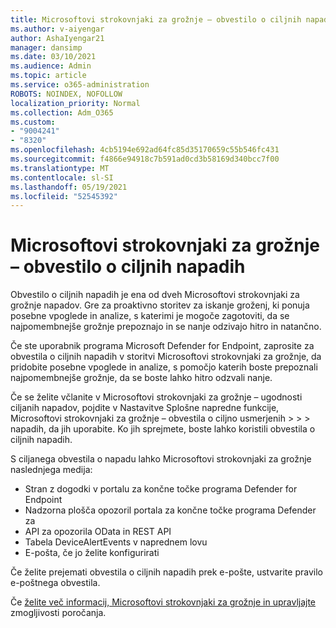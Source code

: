 ```yaml
---
title: Microsoftovi strokovnjaki za grožnje – obvestilo o ciljnih napadih
ms.author: v-aiyengar
author: AshaIyengar21
manager: dansimp
ms.date: 03/10/2021
ms.audience: Admin
ms.topic: article
ms.service: o365-administration
ROBOTS: NOINDEX, NOFOLLOW
localization_priority: Normal
ms.collection: Adm_O365
ms.custom:
- "9004241"
- "8320"
ms.openlocfilehash: 4cb5194e692ad64fc85d35170659c55b546fc431
ms.sourcegitcommit: f4866e94918c7b591ad0cd3b58169d340bcc7f00
ms.translationtype: MT
ms.contentlocale: sl-SI
ms.lasthandoff: 05/19/2021
ms.locfileid: "52545392"
---
```

# <a name="microsoft-threat-experts---targeted-attack-notification"></a>Microsoftovi strokovnjaki za grožnje – obvestilo o ciljnih napadih

Obvestilo o ciljnih napadih je ena od dveh Microsoftovi strokovnjaki za grožnje napadov. Gre za proaktivno storitev za iskanje groženj, ki ponuja posebne vpoglede in analize, s katerimi je mogoče zagotoviti, da se najpomembnejše grožnje prepoznajo in se nanje odzivajo hitro in natančno.

Če ste uporabnik programa Microsoft Defender for Endpoint, zaprosite za obvestila o ciljnih napadih v storitvi Microsoftovi strokovnjaki za grožnje, da pridobite posebne vpoglede in analize, s pomočjo katerih boste prepoznali najpomembnejše grožnje, da se boste lahko hitro odzvali nanje.

Če se želite včlanite v Microsoftovi strokovnjaki za grožnje – ugodnosti ciljanih napadov, pojdite v Nastavitve Splošne napredne funkcije, Microsoftovi strokovnjaki za grožnje – obvestila o ciljno usmerjenih  >    >    >   napadih, da jih uporabite. Ko jih sprejmete, boste lahko koristili obvestila o ciljnih napadih.

S ciljanega obvestila o napadu lahko Microsoftovi strokovnjaki za grožnje naslednjega medija:

- Stran z dogodki v portalu za končne točke programa Defender for Endpoint
- Nadzorna plošča opozoril portala za končne točke programa Defender za
- API za opozorila OData in REST API
- Tabela DeviceAlertEvents v naprednem lovu
- E-pošta, če jo želite konfigurirati

Če želite prejemati obvestila o ciljnih napadih prek e-pošte, ustvarite pravilo e-poštnega obvestila. 

Če [želite več informacij, Microsoftovi strokovnjaki za grožnje in upravljajte](/windows/security/threat-protection/microsoft-defender-atp/configure-microsoft-threat-experts) zmogljivosti poročanja.
